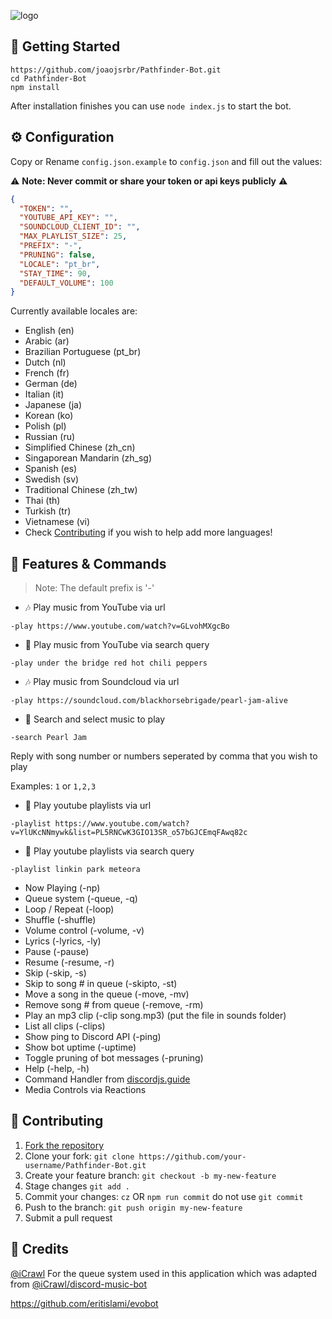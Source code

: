 ![logo](https://media2.giphy.com/media/3003MwjfivhWUU55XX/giphy.gif?cid=ecf05e47gap1eok9cx50a80dme14d1zc6n56jogouihyr79r&rid=giphy.gif&ct=g)
## 🚀 Getting Started 

```
https://github.com/joaojsrbr/Pathfinder-Bot.git
cd Pathfinder-Bot
npm install
```

After installation finishes you can use `node index.js` to start the bot.

## ⚙️ Configuration

Copy or Rename `config.json.example` to `config.json` and fill out the values:

⚠️ **Note: Never commit or share your token or api keys publicly** ⚠️

```json
{
  "TOKEN": "",
  "YOUTUBE_API_KEY": "",
  "SOUNDCLOUD_CLIENT_ID": "",
  "MAX_PLAYLIST_SIZE": 25,
  "PREFIX": "-",
  "PRUNING": false,
  "LOCALE": "pt_br",
  "STAY_TIME": 90,
  "DEFAULT_VOLUME": 100
}
```

Currently available locales are:
- English (en)
- Arabic (ar)
- Brazilian Portuguese (pt_br)
- Dutch (nl)
- French (fr)
- German (de)
- Italian (it)
- Japanese (ja)
- Korean (ko)
- Polish (pl)
- Russian (ru)
- Simplified Chinese (zh_cn)
- Singaporean Mandarin (zh_sg)
- Spanish (es)
- Swedish (sv)
- Traditional Chinese (zh_tw)
- Thai (th)
- Turkish (tr)
- Vietnamese (vi)
- Check [Contributing](#-contributing) if you wish to help add more languages!

## 📝 Features & Commands

> Note: The default prefix is '-'

* 🎶 Play music from YouTube via url

`-play https://www.youtube.com/watch?v=GLvohMXgcBo`

* 🔎 Play music from YouTube via search query

`-play under the bridge red hot chili peppers`

* 🎶 Play music from Soundcloud via url

`-play https://soundcloud.com/blackhorsebrigade/pearl-jam-alive`

* 🔎 Search and select music to play

`-search Pearl Jam`

Reply with song number or numbers seperated by comma that you wish to play

Examples: `1` or `1,2,3`

* 📃 Play youtube playlists via url

`-playlist https://www.youtube.com/watch?v=YlUKcNNmywk&list=PL5RNCwK3GIO13SR_o57bGJCEmqFAwq82c`

* 🔎 Play youtube playlists via search query

`-playlist linkin park meteora`
* Now Playing (-np)
* Queue system (-queue, -q)
* Loop / Repeat (-loop)
* Shuffle (-shuffle)
* Volume control (-volume, -v)
* Lyrics (-lyrics, -ly)
* Pause (-pause)
* Resume (-resume, -r)
* Skip (-skip, -s)
* Skip to song # in queue (-skipto, -st)
* Move a song in the queue (-move, -mv)
* Remove song # from queue (-remove, -rm)
* Play an mp3 clip (-clip song.mp3) (put the file in sounds folder)
* List all clips (-clips)
* Show ping to Discord API (-ping)
* Show bot uptime (-uptime)
* Toggle pruning of bot messages (-pruning)
* Help (-help, -h)
* Command Handler from [discordjs.guide](https://discordjs.guide/)
* Media Controls via Reactions



## 🤝 Contributing

1. [Fork the repository](https://github.com/eritislami/evobot/fork)
2. Clone your fork: `git clone https://github.com/your-username/Pathfinder-Bot.git`
3. Create your feature branch: `git checkout -b my-new-feature`
4. Stage changes `git add .`
5. Commit your changes: `cz` OR `npm run commit` do not use `git commit`
6. Push to the branch: `git push origin my-new-feature`
7. Submit a pull request

## 📝 Credits

[@iCrawl](https://github.com/iCrawl) For the queue system used in this application which was adapted from [@iCrawl/discord-music-bot](https://github.com/iCrawl/discord-music-bot)

https://github.com/eritislami/evobot

